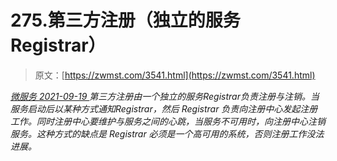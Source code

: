 <!--yml
category: 未分类
date: 0001-01-01 00:00:00
--->

# 275.第三方注册（独立的服务 Registrar）

> 原文：[https://zwmst.com/3541.html](https://zwmst.com/3541.html)

   [ *微服务* ](https://zwmst.com/%e5%be%ae%e6%9c%8d%e5%8a%a1)*[ <time datetime="2021-09-19T21:09:55+08:00"> 2021-09-19 </time> ](https://zwmst.com/3541.html)  第三方注册由一个独立的服务Registrar负责注册与注销。当服务启动后以某种方式通知Registrar，然后 Registrar 负责向注册中心发起注册工作。同时注册中心要维护与服务之间的心跳，当服务不可用时，向注册中心注销服务。这种方式的缺点是 Registrar 必须是一个高可用的系统，否则注册工作没法进展。*